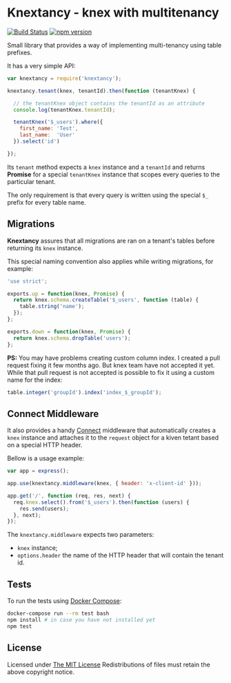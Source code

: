 # Knextancy - knex with multitenancy

[![Build Status](https://travis-ci.org/bravi-software/knextancy.svg?branch=master)](https://travis-ci.org/bravi-software/knextancy)
[![npm version](https://badge.fury.io/js/knextancy.svg)](http://badge.fury.io/js/knextancy)


Small library that provides a way of implementing multi-tenancy using table prefixes.

It has a very simple API:

```js
var knextancy = require('knextancy');

knextancy.tenant(knex, tenantId).then(function (tenantKnex) {

  // the tenantKnex object contains the tenantId as an attribute
  console.log(tenantKnex.tenantId);

  tenantKnex('$_users').where({
    first_name: 'Test',
    last_name:  'User'
  }).select('id')

});
```

Its `tenant` method expects a `knex` instance and a `tenantId` and returns **Promise** for a special `tenantKnex` instance that scopes every queries to the particular tenant.

The only requirement is that every query is written using the special `$_` prefix for every table name.

## Migrations

**Knextancy** assures that all migrations are ran on a tenant's tables before returning its `knex` instance.

This special naming convention also applies while writing migrations, for example:

```js
'use strict';

exports.up = function(knex, Promise) {
  return knex.schema.createTable('$_users', function (table) {
    table.string('name');
  });
};

exports.down = function(knex, Promise) {
  return knex.schema.dropTable('users');
};
```

**PS:** You may have problems creating custom column index. I created a pull request fixing it few months ago. But knex team have not accepted it yet. While that pull request is not accepted is possible to fix it using a custom name for the index:

```js
table.integer('groupId').index('index_$_groupId');
```

## Connect Middleware

It also provides a handy [Connect](https://github.com/senchalabs/connect#readme) middleware that automatically creates a `knex` instance and attaches it to the `request` object for a kiven tetant based on a special HTTP header.

Bellow is a usage example:

```js
var app = express();

app.use(knextancy.middleware(knex, { header: 'x-client-id' }));

app.get('/', function (req, res, next) {
  req.knex.select().from('$_users').then(function (users) {
    res.send(users);
  }, next);
});
```

The `knextancy.middleware` expects two parameters:

* `knex` instance;
* `options.header` the name of the HTTP header that will contain the tenant id.

## Tests

To run the tests using [Docker Compose](https://docs.docker.com/compose/):

```bash
docker-compose run --rm test bash
npm install # in case you have not installed yet
npm test
```

## License

Licensed under [The MIT License](https://github.com/bravi-software/knextancy/blob/master/LICENSE) Redistributions of files must retain the above copyright notice.
